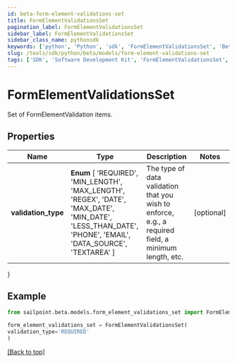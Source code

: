 ```yaml
---
id: beta-form-element-validations-set
title: FormElementValidationsSet
pagination_label: FormElementValidationsSet
sidebar_label: FormElementValidationsSet
sidebar_class_name: pythonsdk
keywords: ['python', 'Python', 'sdk', 'FormElementValidationsSet', 'BetaFormElementValidationsSet'] 
slug: /tools/sdk/python/beta/models/form-element-validations-set
tags: ['SDK', 'Software Development Kit', 'FormElementValidationsSet', 'BetaFormElementValidationsSet']
---
```


# FormElementValidationsSet

Set of FormElementValidation items.

## Properties

Name | Type | Description | Notes
------------ | ------------- | ------------- | -------------
**validation_type** |  **Enum** [  'REQUIRED',    'MIN_LENGTH',    'MAX_LENGTH',    'REGEX',    'DATE',    'MAX_DATE',    'MIN_DATE',    'LESS_THAN_DATE',    'PHONE',    'EMAIL',    'DATA_SOURCE',    'TEXTAREA' ] | The type of data validation that you wish to enforce, e.g., a required field, a minimum length, etc. | [optional] 
}

## Example

```python
from sailpoint.beta.models.form_element_validations_set import FormElementValidationsSet

form_element_validations_set = FormElementValidationsSet(
validation_type='REQUIRED'
)

```
[[Back to top]](#) 

